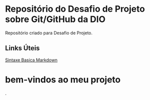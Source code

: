 # Repositório do Desafio de Projeto sobre Git/GitHub da DIO
Repositório criado para Desafio de Projeto.

## Links Úteis
[Sintaxe Basica Markdown](https://markdown.net.br/sintaxe-basica/)

<h1>bem-vindos ao meu projeto</h1>.
